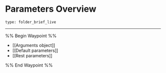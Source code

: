# Parameters Overview
 
```ccard
type: folder_brief_live
```
 
---

%% Begin Waypoint %%
- [[Arguments object]]
- [[Default parameters]]
- [[Rest parameters]]

%% End Waypoint %%